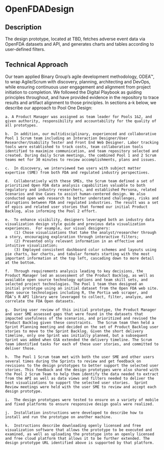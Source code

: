 # OpenFDADesign
## Description ##
The design prototype, located at TBD, fetches adverse event data via OpenFDA datasets and API, and generates charts and tables according to user-defined filters.
## Technical Approach ##
Our team applied Binary Group’s agile development methodology, ODEA™, to wrap Agile/Scrum with discovery, planning, architecting and DevOps, while ensuring continuous user engagement and alignment from project initiation to completion. We followed the Digital Playbook as guiding principles throughout, and have provided evidence in the repository to trace results and artifact alignment to those principles. In sections a-k below, we describe our approach to Pool One Design:

	a. A Product Manager was assigned as team leader for Pools 1&2, and given authority, responsibility and accountability for the quality of all prototypes.

	b.	In addition, our multidisciplinary, experienced and collaborative Pool 1 Scrum team including an Interaction Designer/User Researcher/Usability Tester and Front End Web Designer. Labor tracking tools were established to track costs, team collaboration tools identified to maximize communication, and team repository selected and created. During daily Scrum meetings, the combined Pool 1 and 2 Scrum teams met for 30 minutes to review accomplishments, plans and issues. 

	c.	In discovery, we interviewed two users with subject matter expertise (SME) from both FDA and regulated industry perspectives.

	d.	Collaboratively with these SMEs, the Scrum team defined a set of prioritized Open FDA data analysis capabilities valuable to both regulatory and industry researchers, and established Persona, related Scenarios and Use Cases to assist human-centered design. We also conducted open web research to better understand challenges, risks and disruptions between FDA and regulated industries. The result was a set of epics and related user stories that formed our initial Product Backlog, also informing the Pool 2 effort.

	e.	To enhance visibility, designers leveraged both an industry data visualization design style guide and previous data visualization experiences.  For example, our visual designers: 
		(1)	Chose visualizations that take the analyst/researcher through a story, encouraging exploration through interactive filters;
		(2) Presented only relevant information in an effective and intuitive visualization;
		(3)	Employed consistent dashboard color schemes and layouts using pie charts, bar charts, and tabular formats starting with the most important information at the top left, cascading down to more detail at the bottom.

	f.	Through requirements analysis leading to key decisions, the Product Manager led an assessment of the Product Backlog, as well as available open source technology options and team skill sets, and selected project technologies. The Pool 1 team then designed an initial prototype using an initial dataset from the Open FDA web site. Open source technologies including R, the Portia web scraper, and FDA’s R API library were leveraged to collect, filter, analyze, and correlate the FDA Open datasets.

	g.	During user review of this initial prototype, the Product Manager and user SME assessed gaps that were found in the datasets that impacted usefulness of the scenarios, and prioritized and revised the Product Backlog given these constraints.  The Scrum team then held a Sprint Planning meeting and decided on the set of Product Backlog user stories to move to the Sprint Backlog. Given the short delivery timeline, only one Sprint was initially planned, but a subsequent Sprint was added when GSA extended the delivery timeline. The Scrum team identified tasks for each of these user stories, and committed to deliver those.

	h.	The Pool 1 Scrum team met with both the user SME and other users several times during the Sprints to review and get feedback on revisions to the design prototypes to better support the selected user stories. This feedback and the design prototypes were also shared with the Pool 2 Scrum Team to help them identify the data needed to extract from the API as well as data views and filters needed to deliver the best visualizations to support the selected user stories.  Sprint Review meetings were held with the user SME to review and accept each design prototype.

	i.	The design prototypes were tested to ensure on a variety of mobile and fixed platforms to ensure responsive design goals were realized.

	j.	Installation instructions were developed to describe how to install and run the prototype on another machine.

	k.	Instructions describe downloading openly licensed and free visualization software that allows the prototype to be executed and examined, as well as uploading the prototype into an openly licensed and free cloud platform that allows it to be further extended. The design prototype URL identified above is supported by that platform.
